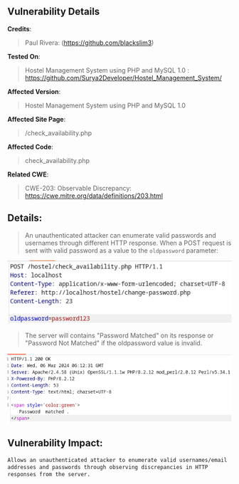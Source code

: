 ## Vulnerability Details

**Credits**:
  > Paul Rivera: (https://github.com/blackslim3)<br/>

**Tested On**:
  > Hostel Management System using PHP and MySQL 1.0 : https://github.com/Surya2Developer/Hostel_Management_System/

**Affected Version**:
  > Hostel Management System using PHP and MySQL 1.0

**Affected Site Page**:
  > /check_availability.php

**Affected Code**:
  > check_availability.php

**Related CWE**:
  > CWE-203: Observable Discrepancy: https://cwe.mitre.org/data/definitions/203.html

## **Details**:
  > An unauthenticated attacker can enumerate valid passwords and usernames through different HTTP response. When a POST request is sent with valid password as a value to the `oldpassword` parameter:

![image](https://github.com/blackslim3/cve_sidequest/blob/main/poc/assets/password_enumeration_REQUEST(1).png)  

  > The server will contains "Password Matched" on its response or "Password Not Matched" if the oldpassword value is invalid.

![image](https://github.com/blackslim3/cve_sidequest/blob/main/poc/assets/password_enumeration_RESPONSE(2).png)  


## **Vulnerability Impact**:
    Allows an unauthenticated attacker to enumerate valid usernames/email addresses and passwords through observing discrepancies in HTTP responses from the server. 
    

